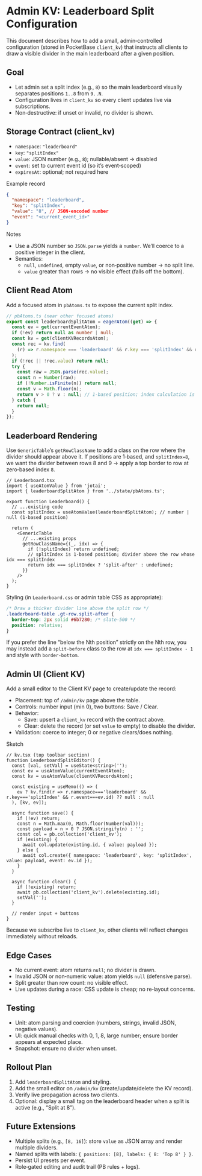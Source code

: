 # Admin KV: Leaderboard Split Configuration

This document describes how to add a small, admin‑controlled configuration (stored in PocketBase `client_kv`) that instructs all clients to draw a visible divider in the main leaderboard after a given position.

## Goal
- Let admin set a split index (e.g., `8`) so the main leaderboard visually separates positions `1..8` from `9..N`.
- Configuration lives in `client_kv` so every client updates live via subscriptions.
- Non‑destructive: if unset or invalid, no divider is shown.

## Storage Contract (client_kv)
- `namespace`: `"leaderboard"`
- `key`: `"splitIndex"`
- `value`: JSON number (e.g., `8`); nullable/absent → disabled
- `event`: set to current event id (so it’s event‑scoped)
- `expiresAt`: optional; not required here

Example record
```json
{
  "namespace": "leaderboard",
  "key": "splitIndex",
  "value": "8", // JSON-encoded number
  "event": "<current_event_id>"
}
```
Notes
- Use a JSON number so `JSON.parse` yields a `number`. We’ll coerce to a positive integer in the client.
- Semantics:
  - `null`, `undefined`, empty `value`, or non‑positive number → no split line.
  - `value` greater than rows → no visible effect (falls off the bottom).

## Client Read Atom
Add a focused atom in `pbAtoms.ts` to expose the current split index.

```ts
// pbAtoms.ts (near other focused atoms)
export const leaderboardSplitAtom = eagerAtom((get) => {
  const ev = get(currentEventAtom);
  if (!ev) return null as number | null;
  const kv = get(clientKVRecordsAtom);
  const rec = kv.find(
    (r) => r.namespace === 'leaderboard' && r.key === 'splitIndex' && r.event === ev.id,
  );
  if (!rec || !rec.value) return null;
  try {
    const raw = JSON.parse(rec.value);
    const n = Number(raw);
    if (!Number.isFinite(n)) return null;
    const v = Math.floor(n);
    return v > 0 ? v : null; // 1-based position; index calculation is handled in UI
  } catch {
    return null;
  }
});
```

## Leaderboard Rendering
Use `GenericTable`’s `getRowClassName` to add a class on the row where the divider should appear above it. If positions are 1‑based, and `splitIndex=8`, we want the divider between rows 8 and 9 → apply a top border to row at zero‑based index `8`.

```tsx
// Leaderboard.tsx
import { useAtomValue } from 'jotai';
import { leaderboardSplitAtom } from '../state/pbAtoms.ts';

export function Leaderboard() {
  // ...existing code
  const splitIndex = useAtomValue(leaderboardSplitAtom); // number | null (1-based position)

  return (
    <GenericTable
      // ...existing props
      getRowClassName={(_, idx) => {
        if (!splitIndex) return undefined;
        // splitIndex is 1-based position; divider above the row whose idx === splitIndex
        return idx === splitIndex ? 'split-after' : undefined;
      }}
    />
  );
}
```

Styling (in `Leaderboard.css` or admin table CSS as appropriate):
```css
/* Draw a thicker divider line above the split row */
.leaderboard-table .gt-row.split-after {
  border-top: 2px solid #6b7280; /* slate-500 */
  position: relative;
}
```

If you prefer the line “below the Nth position” strictly on the Nth row, you may instead add a `split-before` class to the row at `idx === splitIndex - 1` and style with `border-bottom`.

## Admin UI (Client KV)
Add a small editor to the Client KV page to create/update the record:

- Placement: top of `/admin/kv` page above the table.
- Controls: number input (min 0), two buttons: Save / Clear.
- Behavior:
  - Save: upsert a `client_kv` record with the contract above.
  - Clear: delete the record (or set `value` to empty) to disable the divider.
- Validation: coerce to integer; 0 or negative clears/does nothing.

Sketch
```tsx
// kv.tsx (top toolbar section)
function LeaderboardSplitEditor() {
  const [val, setVal] = useState<string>('');
  const ev = useAtomValue(currentEventAtom);
  const kv = useAtomValue(clientKVRecordsAtom);

  const existing = useMemo(() => (
    ev ? kv.find(r => r.namespace==='leaderboard' && r.key==='splitIndex' && r.event===ev.id) ?? null : null
  ), [kv, ev]);

  async function save() {
    if (!ev) return;
    const n = Math.max(0, Math.floor(Number(val)));
    const payload = n > 0 ? JSON.stringify(n) : '';
    const col = pb.collection('client_kv');
    if (existing) {
      await col.update(existing.id, { value: payload });
    } else {
      await col.create({ namespace: 'leaderboard', key: 'splitIndex', value: payload, event: ev.id });
    }
  }

  async function clear() {
    if (!existing) return;
    await pb.collection('client_kv').delete(existing.id);
    setVal('');
  }

  // render input + buttons
}
```

Because we subscribe live to `client_kv`, other clients will reflect changes immediately without reloads.

## Edge Cases
- No current event: atom returns `null`; no divider is drawn.
- Invalid JSON or non‑numeric value: atom yields `null` (defensive parse).
- Split greater than row count: no visible effect.
- Live updates during a race: CSS update is cheap; no re‑layout concerns.

## Testing
- Unit: atom parsing and coercion (numbers, strings, invalid JSON, negative values).
- UI: quick manual checks with 0, 1, 8, large number; ensure border appears at expected place.
- Snapshot: ensure no divider when unset.

## Rollout Plan
1) Add `leaderboardSplitAtom` and styling.
2) Add the small editor on `/admin/kv` (create/update/delete the KV record).
3) Verify live propagation across two clients.
4) Optional: display a small tag on the leaderboard header when a split is active (e.g., “Split at 8”).

## Future Extensions
- Multiple splits (e.g., `[8, 16]`): store `value` as JSON array and render multiple dividers.
- Named splits with labels: `{ positions: [8], labels: { 8: 'Top 8' } }`.
- Persist UI presets per event.
- Role‑gated editing and audit trail (PB rules + logs).

